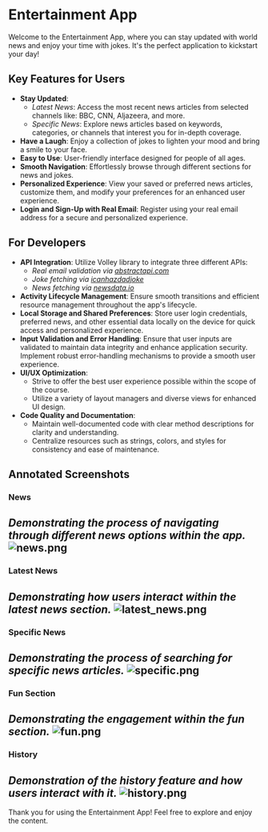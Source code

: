 # Entertainment App

Welcome to the Entertainment App, where you can stay updated with world news and enjoy your time with jokes. It's the perfect application to kickstart your day!

## Key Features for Users

- **Stay Updated**:
  - *Latest News*: Access the most recent news articles from selected channels like: BBC, CNN, Aljazeera, and more.
  - *Specific News*: Explore news articles based on keywords, categories, or channels that interest you for in-depth coverage.
- **Have a Laugh**: Enjoy a collection of jokes to lighten your mood and bring a smile to your face.
- **Easy to Use**: User-friendly interface designed for people of all ages.
- **Smooth Navigation**: Effortlessly browse through different sections for news and jokes.
- **Personalized Experience**: View your saved or preferred news articles, customize them, and modify your preferences for an enhanced user experience.
- **Login and Sign-Up with Real Email**: Register using your real email address for a secure and personalized experience.


## For Developers

- **API Integration**: Utilize Volley library to integrate three different APIs:
  - *Real email validation via [abstractapi.com](https://www.abstractapi.com/)*
  - *Joke fetching via [icanhazdadjoke](https://www.icanhazdadjoke.com/)*
  - *News fetching via [newsdata.io](https://newsdata.io)*
- **Activity Lifecycle Management**: Ensure smooth transitions and efficient resource management throughout the app's lifecycle.
- **Local Storage and Shared Preferences**: Store user login credentials, preferred news, and other essential data locally on the device for quick access and personalized experience.
- **Input Validation and Error Handling**: Ensure that user inputs are validated to maintain data integrity and enhance application security. Implement robust error-handling mechanisms to provide a smooth user experience.
- **UI/UX Optimization**: 
  - Strive to offer the best user experience possible within the scope of the course.
  - Utilize a variety of layout managers and diverse views for enhanced UI design.
- **Code Quality and Documentation**: 
  - Maintain well-documented code with clear method descriptions for clarity and understanding.
  - Centralize resources such as strings, colors, and styles for consistency and ease of maintenance.

## Annotated Screenshots

### News
*Demonstrating the process of navigating through different news options within the app.*
![news.png](app%2Fsrc%2Fmain%2Fres%2Fdrawable%2Fannotated_screenshots%2Fnews.png)
---

### Latest News
*Demonstrating how users interact within the latest news section.*
![latest_news.png](app%2Fsrc%2Fmain%2Fres%2Fdrawable%2Fannotated_screenshots%2Flatest_news.png)
---

### Specific News
*Demonstrating the process of searching for specific news articles.*
![specific.png](app%2Fsrc%2Fmain%2Fres%2Fdrawable%2Fannotated_screenshots%2Fspecific.png)
---

### Fun Section
*Demonstrating the engagement within the fun section.*
![fun.png](app%2Fsrc%2Fmain%2Fres%2Fdrawable%2Fannotated_screenshots%2Ffun.png)
---

### History
*Demonstration of the history feature and how users interact with it.*
![history.png](app%2Fsrc%2Fmain%2Fres%2Fdrawable%2Fannotated_screenshots%2Fhistory.png)
---

Thank you for using the Entertainment App! Feel free to explore and enjoy the content.
